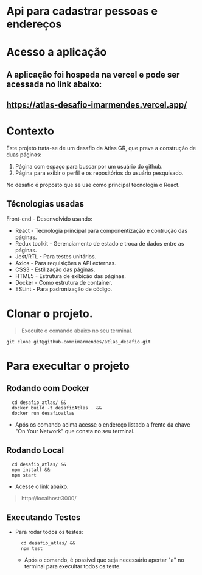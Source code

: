 # Api para cadastrar pessoas e endereços 

# Acesso a aplicação
## A aplicação foi hospeda na vercel e pode ser acessada no link abaixo:
## https://atlas-desafio-imarmendes.vercel.app/


#
# Contexto
Este projeto trata-se de um desafio da Atlas GR, que preve a construção de duas páginas:
  1. Página com espaço para buscar por um usuário do github.
  2. Página para exibir o perfil e os repositórios do usuário pesquisado.

No desafio é proposto que se use como principal tecnologia o React.

## Técnologias usadas

Front-end - Desenvolvido usando: 
* React - Tecnologia principal para componentização e contrução das páginas.
* Redux toolkit - Gerenciamento de estado e troca de dados entre as páginas.
* Jest/RTL - Para testes unitários. 
* Axios - Para requisições a API externas.
* CSS3 - Estilização das páginas.
* HTML5 - Estrutura de exibição das páginas.
* Docker - Como estrutura de container.
* ESLint - Para padronização de código.

# Clonar o projeto.
> Execulte o comando abaixo no seu terminal.
```
git clone git@github.com:imarmendes/atlas_desafio.git

```

# Para execultar o projeto
## Rodando com Docker
  ```
    cd desafio_atlas/ &&
    docker build -t desafioAtlas . &&
    docker run desafioatlas
  ``` 
  - Após os comando acima acesse o endereço listado a frente da chave "On Your Network" que consta no seu terminal.
## Rodando Local
  ```
    cd desafio_atlas/ &&
    npm install &&
    npm start
  ``` 
* Acesse o link abaixo.
 > http://localhost:3000/



## Executando Testes

* Para rodar todos os testes:

  ```
    cd desafio_atlas/ &&
    npm test
  ```
  - Após o comando, é possivel que seja necessário apertar "a" no terminal para execultar todos os teste.